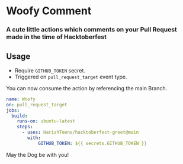 # Woofy Comment

### A cute little actions which comments on your Pull Request made in the time of Hacktoberfest


## Usage

- Require ```GITHUB_TOKEN``` secret.
- Triggered on ```pull_request_target``` event type.

You can now consume the action by referencing the main Branch.

```yaml
name: Woofy
on: pull_request_target
jobs:
  build:
    runs-on: ubuntu-latest
    steps:      
      - uses: HarishTeens/hacktoberfest-greet@main
        with:
            GITHUB_TOKEN: ${{ secrets.GITHUB_TOKEN }}

```

May the Dog be with you! 
